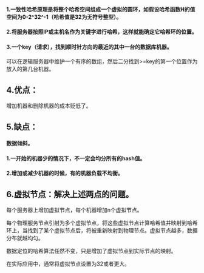 #### 1.一致性哈希原理是将整个哈希空间组成一个虚拟的圆环，如假设哈希函数H的值空间为0-2^32^-1（哈希值是32为无符号整型）。






#### 2.将服务器按照IP或主机名作为关键字进行哈希，这样就能确定它哈希环的位置。



#### 3.一个key（请求），找到顺时针方向的最近的其中一台的数据库机器。

可以在逻辑服务器中维护一个有序的数组，然后二分找到>=key的第一个位置作为放入的第几台机器。







## 4.优点：

增加机器和删除机器的成本贬低了。



## 5.缺点：

#### 数据倾斜。



#### 1.一开始的机器少的情况下，不一定会均分所有的hash值。



#### 2.增加或减少机器的时候，有的机器负载不均衡。







## 6.虚拟节点：解决上述两点的问题。

每个服务器上增加虚拟节点，每个机器增加n个虚拟节点。

每个物理服务节点引射为多个虚拟节点，将这些虚拟节点计算哈希值并映射到哈希环上，当找到了某个虚拟节点后，将被重新映射到物理节点。虚拟节点越多，数据分布就越均匀。



数据定位的哈希算法任然不变，只是增加了虚拟节点到实际节点的映射。

在实际应用中，通常将虚拟节点设置为32或者更大。














